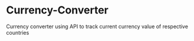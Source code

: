 # Currency-Converter
Currency converter using API to track current currency value of respective countries
